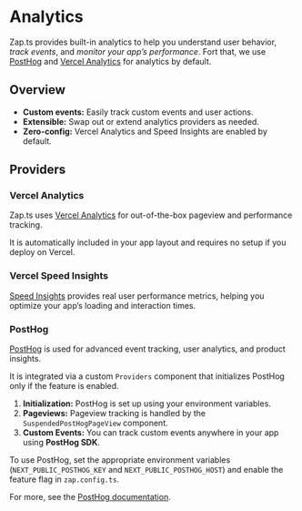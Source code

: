 # Analytics

Zap.ts provides built-in analytics to help you understand user behavior, _track events_, and _monitor your app’s performance_. Fort that, we use [PostHog](https://posthog.com/) and [Vercel Analytics](https://vercel.com/docs/analytics) for analytics by default.

## Overview

- **Custom events:** Easily track custom events and user actions.
- **Extensible:** Swap out or extend analytics providers as needed.
- **Zero-config:** Vercel Analytics and Speed Insights are enabled by default.

## Providers

### Vercel Analytics

Zap.ts uses [Vercel Analytics](https://vercel.com/docs/analytics) for out-of-the-box pageview and performance tracking.  

It is automatically included in your app layout and requires no setup if you deploy on Vercel.

### Vercel Speed Insights

[Speed Insights](https://vercel.com/docs/speed-insights) provides real user performance metrics, helping you optimize your app’s loading and interaction times.

### PostHog

[PostHog](https://posthog.com/) is used for advanced event tracking, user analytics, and product insights.  

It is integrated via a custom `Providers` component that initializes PostHog only if the feature is enabled.

1. **Initialization:** PostHog is set up using your environment variables.
2. **Pageviews:** Pageview tracking is handled by the `SuspendedPostHogPageView` component.
3. **Custom Events:** You can track custom events anywhere in your app using **PostHog SDK**.

To use PostHog, set the appropriate environment variables (`NEXT_PUBLIC_POSTHOG_KEY` and `NEXT_PUBLIC_POSTHOG_HOST`) and enable the feature flag in `zap.config.ts`.

For more, see the [PostHog documentation](https://posthog.com/docs).
